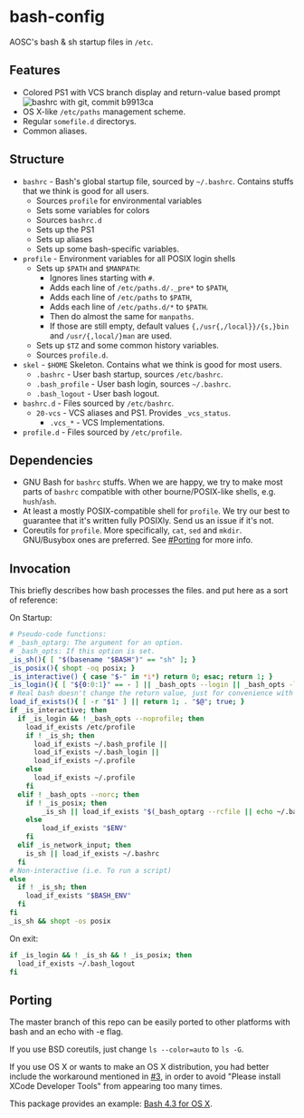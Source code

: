 bash-config
===========

AOSC's bash & sh startup files in `/etc`.

Features
--------

* Colored PS1 with VCS branch display and return-value based prompt
  ![bashrc with git, commit b9913ca](http://ibin.co/1QscpgR0BOyN)
* OS X-like `/etc/paths` management scheme.
* Regular `somefile.d` directorys.
* Common aliases.

Structure
---------

* `bashrc` - Bash's global startup file, sourced by `~/.bashrc`. Contains
  stuffs that we think is good for all users.
  * Sources `profile` for environmental variables
  * Sets some variables for colors
  * Sources `bashrc.d`
  * Sets up the PS1
  * Sets up aliases
  * Sets up some bash-specific variables.
* `profile` - Environment variables for all POSIX login shells
  * Sets up `$PATH` and `$MANPATH`:
    * Ignores lines starting with `#`.
    * Adds each line of `/etc/paths.d/._pre*` to `$PATH`,
	* Adds each line of `/etc/paths` to `$PATH`,
	* Adds each line of `/etc/paths.d/*` to `$PATH`.
	* Then do almost the same for `manpaths`.
    * If those are still empty, default values `{,/usr{,/local}}/{s,}bin` and
	  `/usr/{,local/}man` are used.
  * Sets up `$TZ` and some common history variables.
  * Sources `profile.d`.
* `skel` - `$HOME` Skeleton. Contains what we think is good for most users.
  * `.bashrc` - User bash startup, sources `/etc/bashrc`.
  * `.bash_profile` - User bash login, sources `~/.bashrc`.
  * `.bash_logout` - User bash logout.
* `bashrc.d` - Files sourced by `/etc/bashrc`.
  * `20-vcs` - VCS aliases and PS1. Provides `_vcs_status`.
    * `.vcs_*` - VCS Implementations.
* `profile.d` - Files sourced by `/etc/profile`.

Dependencies
------------

* GNU Bash for `bashrc` stuffs. When we are happy, we try to make most parts of
  `bashrc` compatible with other bourne/POSIX-like shells, e.g. `hush`/`ash`.
* At least a mostly POSIX-compatible shell for `profile`. We try our best to
  guarantee that it's written fully POSIXly. Send us an issue if it's not.
* Coreutils for `profile`. More specifically, `cat`, `sed` and `mkdir`.
  GNU/Busybox ones are preferred. See [#Porting](#Porting) for more info.

Invocation
----------

This briefly describes how bash processes the files. and put here as a sort of
reference:

On Startup:
```Bash
# Pseudo-code functions:
# _bash_optarg: The argument for an option.
# _bash_opts: If this option is set.
_is_sh(){ [ "$(basename "$BASH")" == "sh" ]; }
_is_posix(){ shopt -oq posix; }
_is_interactive() { case "$-" in *i*) return 0; esac; return 1; }
_is_login(){ [ "${0:0:1}" == - ] || _bash_opts --login || _bash_opts -l; }
# Real bash doesn't change the return value, just for convenience with ||
load_if_exists(){ [ -r "$1" ] || return 1; . "$@"; true; }
if _is_interactive; then
  if _is_login && ! _bash_opts --noprofile; then
    load_if_exists /etc/profile
    if ! _is_sh; then
      load_if_exists ~/.bash_profile ||
      load_if_exists ~/.bash_login ||
      load_if_exists ~/.profile
    else
      load_if_exists ~/.profile
    fi
  elif ! _bash_opts --norc; then
	if ! _is_posix; then
		_is_sh || load_if_exists "$(_bash_optarg --rcfile || echo ~/.bashrc)"
	else
		load_if_exists "$ENV"
	fi
  elif _is_network_input; then
    is_sh || load_if_exists ~/.bashrc
  fi
# Non-interactive (i.e. To run a script) 
else
  if ! _is_sh; then
    load_if_exists "$BASH_ENV"
  fi
fi
_is_sh && shopt -os posix
```

On exit:
```Bash
if _is_login && ! _is_sh && ! _is_posix; then
  load_if_exists ~/.bash_logout
fi
```

Porting
-------


The master branch of this repo can be easily ported to other platforms
with bash and an echo with -e flag.

If you use BSD coreutils, just change `ls --color=auto` to `ls -G`.

If you use OS X or wants to make an OS X distribution, you had better include
the workaround mentioned in
[#3](https://github.com/AOSC-Dev/BASH_PS1_MISC/issues/3),
in order to avoid "Please install XCode Developer Tools"
from appearing too many times.

This package provides an example:
[Bash 4.3 for OS X](http://pan.baidu.com/s/1c0xlkFu).
